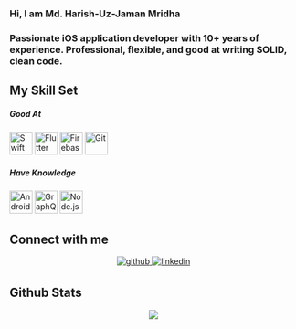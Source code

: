 ### Hi, I am Md. Harish-Uz-Jaman Mridha

### Passionate iOS application developer with 10+ years of experience. Professional, flexible, and good at writing SOLID, clean code. 

## My Skill Set  

##### Good At  
<p align="left">
<img src="https://profilinator.rishav.dev/skills-assets/swift-original-wordmark.svg" alt="Swift" width="40" height="40" />  
<img src="https://profilinator.rishav.dev/skills-assets/flutterio-icon.svg" alt="Flutter" width="40" height="40" />  
<img src="https://profilinator.rishav.dev/skills-assets/firebase.png" alt="Firebase" width="40" height="40" />  
<img src="https://profilinator.rishav.dev/skills-assets/git-scm-icon.svg" alt="Git" width="40" height="40" />   
</p>

##### Have Knowledge  
<p align="left">  
<img src="https://profilinator.rishav.dev/skills-assets/android-original-wordmark.svg" alt="Android" width="40" height="40" />
<img src="https://profilinator.rishav.dev/skills-assets/graphql.png" alt="GraphQL" width="40" height="40" />  
<img src="https://profilinator.rishav.dev/skills-assets/nodejs-original-wordmark.svg" alt="Node.js" width="40" height="40" />  
</p>

## Connect with me  
<div align="center">
<a href="https://github.com/rajubd49" target="_blank">
<img src=https://img.shields.io/badge/github-%2324292e.svg?&style=for-the-badge&logo=github&logoColor=white alt=github style="margin-bottom: 5px;" />
</a>
<a href="https://linkedin.com/in/rajubd49" target="_blank">
<img src=https://img.shields.io/badge/linkedin-%231E77B5.svg?&style=for-the-badge&logo=linkedin&logoColor=white alt=linkedin style="margin-bottom: 5px;" />
</a>  
</div>   

## Github Stats  
<div align="center"><img src="https://github-readme-stats.vercel.app/api?username=rajubd49&show_icons=true&count_private=true&hide_border=true" align="center" /></div>  
